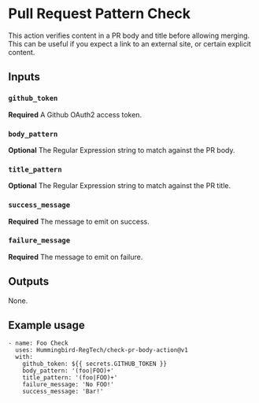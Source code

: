 # Pull Request Pattern Check

This action verifies content in a PR body and title before allowing merging. This can be useful if you
expect a link to an external site, or certain explicit content.

## Inputs

### `github_token`

**Required** A Github OAuth2 access token.

### `body_pattern`

**Optional** The Regular Expression string to match against the PR body.

### `title_pattern`

**Optional** The Regular Expression string to match against the PR title.

### `success_message`

**Required** The message to emit on success.

### `failure_message`

**Required** The message to emit on failure.

## Outputs

None.

## Example usage

```
- name: Foo Check
  uses: Hummingbird-RegTech/check-pr-body-action@v1
  with:
    github_token: ${{ secrets.GITHUB_TOKEN }}
    body_pattern: '(foo|FOO)+'
    title_pattern: '(foo|FOO)+'
    failure_message: 'No FOO!'
    success_message: 'Bar!'
```
